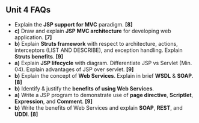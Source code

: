 ## Unit 4 FAQs

* Explain the **JSP support for MVC** paradigm. **\[8]**
* **c)** Draw and explain **JSP MVC architecture** for developing web application. **\[7]**
* **b)** Explain **Struts framework** with respect to architecture, actions, interceptors (LIST AND DESCRIBE), and exception handling. Explain **Struts benefits**. **\[9]**
* **a)** Explain **JSP lifecycle** with diagram. Differentiate JSP vs Servlet (Min. 04). Explain advantages of JSP over servlet. **\[9]**
* **b)** Explain the concept of **Web Services**. Explain in brief **WSDL** & **SOAP**. **\[8]**
* **b)** Identify & justify the **benefits of using Web Services**.
* **a)** Write a JSP program to demonstrate use of **page directive**, **Scriptlet**, **Expression**, and **Comment**. **\[9]**
* **b)** Write the benefits of Web Services and explain **SOAP**, **REST**, and **UDDI**. **\[8]**

